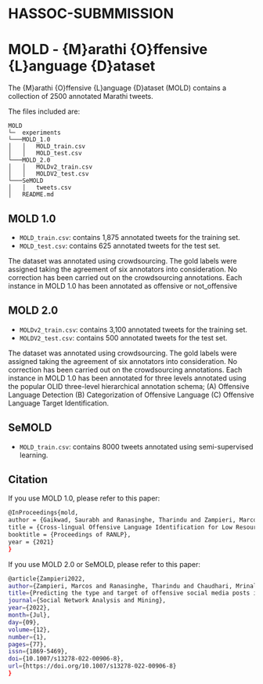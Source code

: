 # HASSOC-SUBMMISSION
# MOLD - {M}arathi {O}ffensive {L}anguage {D}ataset

The {M}arathi {O}ffensive {L}anguage {D}ataset (MOLD) contains a collection of 2500 annotated Marathi tweets.

The files included are: 
```
MOLD
└─  experiments
└───MOLD_1.0
│   │   MOLD_train.csv
│   │   MOLD_test.csv
└───MOLD_2.0
│   │   MOLDv2_train.csv
│   │   MOLDV2_test.csv
└───SeMOLD
│   │   tweets.csv
│   README.md
```

## MOLD 1.0
- `MOLD_train.csv`: contains 1,875 annotated tweets for the training set.  
- `MOLD_test.csv`: contains 625 annotated tweets for the test set. 

The dataset was annotated using crowdsourcing. The gold labels were assigned taking the agreement of six annotators into consideration. No correction has been carried out on the crowdsourcing annotations. 
Each instance in MOLD 1.0 has been annotated as offensive or not_offensive

## MOLD 2.0
- `MOLDv2_train.csv`: contains 3,100 annotated tweets for the training set.  
- `MOLDV2_test.csv`: contains 500 annotated tweets for the test set. 

The dataset was annotated using crowdsourcing. The gold labels were assigned taking the agreement of six annotators into consideration. No correction has been carried out on the crowdsourcing annotations. 
Each instance in MOLD 1.0 has been annotated for three levels annotated using the popular OLID three-level hierarchical annotation schema; (A) Offensive Language Detection (B) Categorization of Offensive Language (C) Offensive Language Target Identification. 

## SeMOLD 
- `MOLD_train.csv`: contains 8000 tweets annotated using semi-supervised learning.  





## Citation
If you use MOLD 1.0, please refer to this paper:

```bash
@InProceedings{mold,
author = {Gaikwad, Saurabh and Ranasinghe, Tharindu and Zampieri, Marcos and Homan, Christopher M.},
title = {Cross-lingual Offensive Language Identification for Low Resource Languages: The Case of Marathi},
booktitle = {Proceedings of RANLP},
year = {2021}
}
```

If you use MOLD 2.0 or SeMOLD, please refer to this paper:

```bash
@article{Zampieri2022,
author={Zampieri, Marcos and Ranasinghe, Tharindu and Chaudhari, Mrinal and Gaikwad, Saurabh and Krishna, Prajwal and Nene, Mayuresh and Paygude, Shrunali},
title={Predicting the type and target of offensive social media posts in Marathi},
journal={Social Network Analysis and Mining},
year={2022},
month={Jul},
day={09},
volume={12},
number={1},
pages={77},
issn={1869-5469},
doi={10.1007/s13278-022-00906-8},
url={https://doi.org/10.1007/s13278-022-00906-8}
}
```
